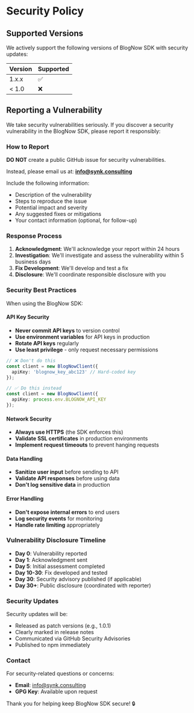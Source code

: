 # Security Policy

## Supported Versions

We actively support the following versions of BlogNow SDK with security updates:

| Version | Supported          |
| ------- | ------------------ |
| 1.x.x   | :white_check_mark: |
| < 1.0   | :x:                |

## Reporting a Vulnerability

We take security vulnerabilities seriously. If you discover a security vulnerability in the BlogNow SDK, please report it responsibly:

### How to Report

**DO NOT** create a public GitHub issue for security vulnerabilities.

Instead, please email us at: **info@synk.consulting**

Include the following information:
- Description of the vulnerability
- Steps to reproduce the issue
- Potential impact and severity
- Any suggested fixes or mitigations
- Your contact information (optional, for follow-up)

### Response Process

1. **Acknowledgment**: We'll acknowledge your report within 24 hours
2. **Investigation**: We'll investigate and assess the vulnerability within 5 business days
3. **Fix Development**: We'll develop and test a fix
4. **Disclosure**: We'll coordinate responsible disclosure with you

### Security Best Practices

When using the BlogNow SDK:

#### API Key Security
- **Never commit API keys** to version control
- **Use environment variables** for API keys in production
- **Rotate API keys** regularly
- **Use least privilege** - only request necessary permissions

```typescript
// ❌ Don't do this
const client = new BlogNowClient({
  apiKey: 'blognow_key_abc123' // Hard-coded key
});

// ✅ Do this instead
const client = new BlogNowClient({
  apiKey: process.env.BLOGNOW_API_KEY
});
```

#### Network Security
- **Always use HTTPS** (the SDK enforces this)
- **Validate SSL certificates** in production environments
- **Implement request timeouts** to prevent hanging requests

#### Data Handling
- **Sanitize user input** before sending to API
- **Validate API responses** before using data
- **Don't log sensitive data** in production

#### Error Handling
- **Don't expose internal errors** to end users
- **Log security events** for monitoring
- **Handle rate limiting** appropriately

### Vulnerability Disclosure Timeline

- **Day 0**: Vulnerability reported
- **Day 1**: Acknowledgment sent
- **Day 5**: Initial assessment completed
- **Day 10-30**: Fix developed and tested
- **Day 30**: Security advisory published (if applicable)
- **Day 30+**: Public disclosure (coordinated with reporter)

### Security Updates

Security updates will be:
- Released as patch versions (e.g., 1.0.1)
- Clearly marked in release notes
- Communicated via GitHub Security Advisories
- Published to npm immediately

### Contact

For security-related questions or concerns:
- **Email**: info@synk.consulting
- **GPG Key**: Available upon request

Thank you for helping keep BlogNow SDK secure! 🔒